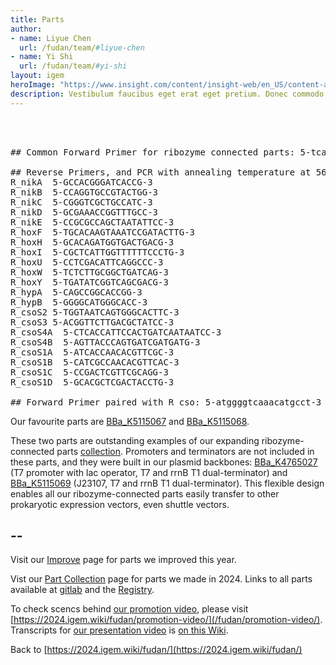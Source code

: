 ```yaml
---
title: Parts
author:
- name: Liyue Chen
  url: /fudan/team/#liyue-chen
- name: Yi Shi
  url: /fudan/team/#yi-shi
layout: igem
heroImage: "https://www.insight.com/content/insight-web/en_US/content-and-resources/tech-journal/fall-2019/the-top-4-benefits-of-collaboration-workspaces/jcr%3Acontent/top-container-width/column_layout_458368662/-column-1/insight_image_1799013934.img.jpg/1579797870050.jpg"
description: Vestibulum faucibus eget erat eget pretium. Donec commodo convallis ligula, eget suscipit orci.
---
```


<br><br>

<pre>
## Common Forward Primer for ribozyme connected parts: 5-tcagcaaattgtgaacatcatcacg-3

## Reverse Primers, and PCR with annealing temperature at 56 degree
R_nikA	5-GCCACGGGATCACCG-3
R_nikB	5-CCAGGTGCCGTACTGG-3
R_nikC	5-CGGGTCGCTGCCATC-3
R_nikD	5-GCGAAACCGGTTTGCC-3
R_nikE	5-CCGCGCCAGCTAATATTCC-3
R_hoxF	5-TGCACAAGTAAATCCGATACTTG-3
R_hoxH	5-GCACAGATGGTGACTGACG-3
R_hoxI	5-CGCTCATTGGTTTTTTCCCTG-3
R_hoxU	5-CCTCGACATTCAGGCCC-3
R_hoxW	5-TCTCTTGCGGCTGATCAG-3
R_hoxY	5-TGATATCGGTCAGCGACG-3
R_hypA	5-CAGCCGGCACCGG-3
R_hypB	5-GGGGCATGGGCACC-3
R_csoS2 5-TGGTAATCAGTGGGCACTTC-3
R_csoS3 5-ACGGTTCTTGACGCTATCC-3
R_csoS4A  5-CTCACCATTCCACTGATCAATAATCC-3
R_csoS4B  5-AGTTACCCAGTGATCGATGATG-3
R_csoS1A  5-ATCACCAACACGTTCGC-3
R_csoS1B  5-CATCGCCAACACGTTCAC-3
R_csoS1C  5-CCGACTCGTTCGCAGG-3
R_csoS1D  5-GCACGCTCGACTACCTG-3

## Forward Primer paired with R_cso: 5-atggggtcaaacatgcct-3
</pre>

Our favourite parts are [BBa_K5115067](https://parts.igem.org/Part:BBa_K5115067) and [BBa_K5115068](https://parts.igem.org/Part:BBa_K5115068).

These two parts are outstanding examples of our expanding ribozyme-connected parts [collection](/fudan/part-collection). Promoters and terminators are not included in these parts, and they were built in our plasmid backbones: [BBa_K4765027](http://parts.igem.org/Part:BBa_K4765027) (T7 promoter with lac operator, T7 and rrnB T1 dual-terminator) and [BBa_K5115069](https://parts.igem.org/Part:BBa_K5115069) (J23107, T7 and rrnB T1 dual-terminator). This flexible design enables all our ribozyme-connected parts easily transfer to other prokaryotic expression vectors, even shuttle vectors. 

## --

Visit our [Improve](/fudan/improve/) page for parts we improved this year.

Vist our [Part Collection](/fudan/part-collection/) page for parts we made in 2024. Links to all parts available at [gitlab](https://gitlab.igem.org/2024/fudan/-/blob/main/groupparts.md) and the [Registry](https://parts.igem.org/partsdb/search_1000.cgi?q=K5115000).

To check scencs behind [our promotion video](https://video.igem.org/w/d1795b71-2707-4eeb-92ce-5b88145ef1a3), please visit [https://2024.igem.wiki/fudan/promotion-video/](/fudan/promotion-video/). Transcripts for [our presentation video](https://video.igem.org/w/4817e7e4-446b-4760-b866-2817794b02c9) is [on this Wiki](/fudan/pv/).

Back to [https://2024.igem.wiki/fudan/](https://2024.igem.wiki/fudan/)
